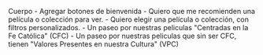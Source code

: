 Cuerpo
	- Agregar botones de bienvenida
		- Quiero que me recomienden una película o colección para ver. 
		- Quiero elegir una película o colección, con filtros personalizados. 
		- Un paseo por nuestras peliculas "Centradas en la Fe Católica" (CFC) 
		- Un paseo por nuestras peliculas que sin ser CFC, tienen "Valores Presentes en nuestra Cultura" (VPC)
